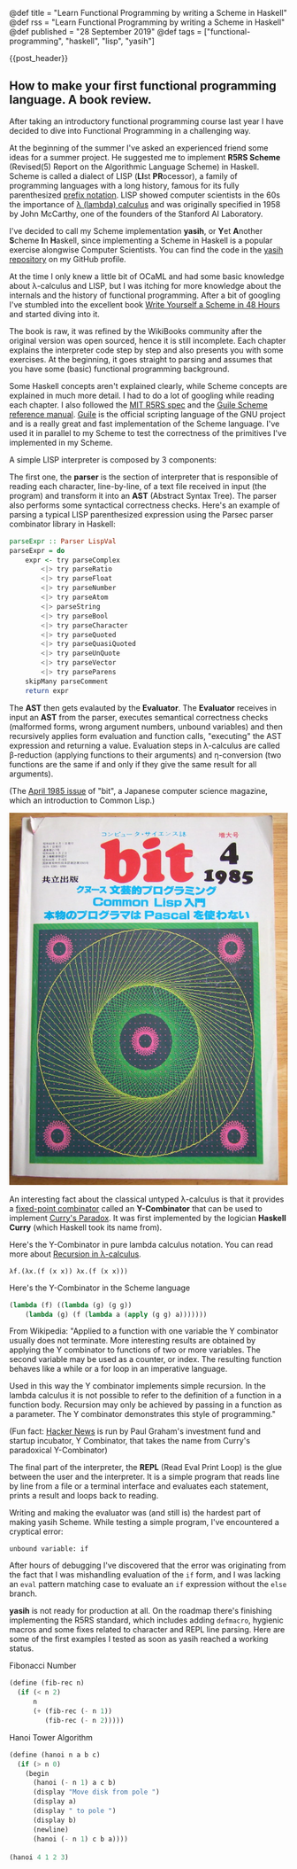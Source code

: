 @def title = "Learn Functional Programming by writing a Scheme in Haskell"
@def rss =  "Learn Functional Programming by writing a Scheme in Haskell"
@def published = "28 September 2019"
@def tags = ["functional-programming", "haskell", "lisp", "yasih"]

{{post_header}}

## How to make your first functional programming language. A book review.

After taking an introductory functional programming course last year I have decided to dive into Functional Programming in a challenging way.

At the beginning of the summer I've asked an experienced friend some ideas for a summer project. He suggested me to implement **R5RS Scheme** (Revised(5) Report on the Algorithmic Language Scheme) in Haskell. Scheme is called a dialect of LISP (**LI**st **PR**ocessor), a family of programming languages with a long history, famous for its fully parenthesized [prefix notation](https://en.wikipedia.org/wiki/Polish_notation). LISP  showed computer scientists in the 60s the importance of [λ (lambda) calculus](https://en.wikipedia.org/wiki/Lambda_calculus) and was originally specified in 1958 by John McCarthy, one of the founders of the Stanford AI Laboratory.

I've decided to call my Scheme implementation **yasih**, or **Y**et **A**nother **S**cheme **I**n **H**askell, since implementing a Scheme in Haskell is a popular exercise alongwise Computer Scientists. You can find the code in the [yasih repository](https://github.com/0x0f0f0f/yasih) on my GitHub profile.
 
At the time I only knew a little bit of OCaML and had some basic knowledge about λ-calculus and LISP, but I was itching for more knowledge about the internals and the history of functional programming. After a bit of googling I've stumbled into the excellent book [Write Yourself a Scheme in 48 Hours](https://en.wikibooks.org/wiki/Write_Yourself_a_Scheme_in_48_Hours/) and started diving into it.

The book is raw, it was refined by the WikiBooks community after the original version was open sourced, hence it is still incomplete. Each chapter explains the interpreter code step by step and also presents you with some exercises. At the beginning, it goes straight to parsing and assumes that you have some (basic) functional programming background.

Some Haskell concepts aren't explained clearly, while Scheme concepts are explained in much more detail. I had to do a lot of googling while reading each chapter. I also followed the [MIT R5RS spec](https://groups.csail.mit.edu/mac/ftpdir/scheme-reports/r5rs-html/r5rs_toc.html) and the [Guile Scheme reference manual](https://www.gnu.org/software/guile/docs/docs-1.6/guile-ref/R5RS-Index.html). [Guile](https://www.gnu.org/software/guile/) is the official scripting language of the GNU project and is a really great and fast implementation of the Scheme language. I've used it in parallel to my Scheme to test the correctness of the primitives I've implemented in my Scheme.

A simple LISP interpreter is composed by 3 components:

The first one, the **parser** is the section of interpreter that is responsible of reading each character, line-by-line, of a text file received in input (the program) and transform it into an **AST** (Abstract Syntax Tree). The parser also performs some syntactical correctness checks.
Here's an example of parsing a typical LISP parenthesized expression using the Parsec parser combinator library in Haskell:
```haskell
parseExpr :: Parser LispVal
parseExpr = do
    expr <- try parseComplex
        <|> try parseRatio
        <|> try parseFloat
        <|> try parseNumber
        <|> try parseAtom
        <|> parseString
        <|> try parseBool
        <|> try parseCharacter
        <|> try parseQuoted
        <|> try parseQuasiQuoted
        <|> try parseUnQuote
        <|> try parseVector
        <|> try parseParens
    skipMany parseComment
    return expr
```

The **AST** then gets evalauted by the **Evaluator**. The **Evaluator** receives in input an **AST** from the parser, executes semantical correctness checks (malformed forms, wrong argument numbers, unbound variables) and then recursively applies form evaluation and function calls, "executing" the AST expression and returning a value. Evaluation steps in λ-calculus are called β-reduction (applying functions to their arguments) and η-conversion (two functions are the same if and only if they give the same result for all arguments).

(The [April 1985 issue](https://www.flickr.com/photos/71827087@N00/124183635/) of "bit", a Japanese computer science magazine, which an introduction to Common Lisp.)

![Bit 1985 Cover](/assets/images/bitcover.jpg)

An interesting fact about the classical untyped λ-calculus is that it provides a [fixed-point combinator](https://en.wikipedia.org/wiki/Fixed-point_combinator) called an **Y-Combinator** that can be used to implement [Curry's Paradox](https://en.wikipedia.org/wiki/Curry%27s_paradox). It was first implemented by the logician **Haskell Curry** (which Haskell took its name from).

Here's the Y-Combinator in pure lambda calculus notation. You can read more about [Recursion in λ-calculus](https://sookocheff.com/post/fp/recursive-lambda-functions/).
```
λf.(λx.(f (x x)) λx.(f (x x)))
```

Here's the Y-Combinator in the Scheme language
```lisp
(lambda (f) ((lambda (g) (g g)) 
    (lambda (g) (f (lambda a (apply (g g) a))))))) 
```

From Wikipedia: "Applied to a function with one variable the Y combinator usually does not terminate. More interesting results are obtained by applying the Y combinator to functions of two or more variables. The second variable may be used as a counter, or index. The resulting function behaves like a while or a for loop in an imperative language.

Used in this way the Y combinator implements simple recursion. In the lambda calculus it is not possible to refer to the definition of a function in a function body. Recursion may only be achieved by passing in a function as a parameter. The Y combinator demonstrates this style of programming."

(Fun fact: [Hacker News](https://news.ycombinator.com/) is run by Paul Graham's investment fund and startup incubator, Y Combinator, that takes the name from Curry's paradoxical Y-Combinator)

The final part of the interpreter, the **REPL** (Read Eval Print Loop) is the glue between the user and the interpreter. It is a simple program that reads line by line from a file or a terminal interface and evaluates each statement, prints a result and loops back to reading.

Writing and making the evaluator was (and still is) the hardest part of making yasih Scheme. While testing a simple program, I've encountered a cryptical error:

```
unbound variable: if
```

After hours of debugging I've discovered that the error was originating from the fact that I was mishandling evaluation of the `if` form, and I was lacking an `eval` pattern matching case to evaluate an `if` expression without the `else` branch.

**yasih** is not ready for production at all. On the roadmap there's finishing implementing the R5RS standard, which includes adding `defmacro`, hygienic macros and some fixes related to character and REPL line parsing.
Here are some of the first examples I tested as soon as yasih reached a working status.

Fibonacci Number
```lisp
(define (fib-rec n)
  (if (< n 2)
      n
      (+ (fib-rec (- n 1))
         (fib-rec (- n 2)))))
```

Hanoi Tower Algorithm
```lisp
(define (hanoi n a b c)
  (if (> n 0)
    (begin
      (hanoi (- n 1) a c b)
      (display "Move disk from pole ")
      (display a)
      (display " to pole ")
      (display b)
      (newline)
      (hanoi (- n 1) c b a))))

(hanoi 4 1 2 3)
```
